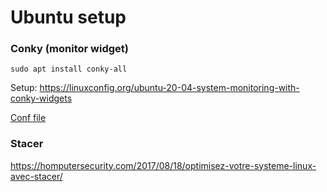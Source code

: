 # Ubuntu setup

### Conky (monitor widget)
`sudo apt install conky-all`

Setup: https://linuxconfig.org/ubuntu-20-04-system-monitoring-with-conky-widgets

[Conf file](./conky/conf)

### Stacer
https://homputersecurity.com/2017/08/18/optimisez-votre-systeme-linux-avec-stacer/
